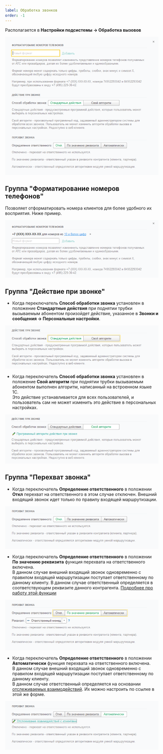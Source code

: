 ```yaml
---
label: Обработка звонков
order: -1
---
```

Располагается в **Настройки подсистемы -> Обработка вызовов**

<img src="/assets/root-guides/parametri_podsystemi_tel/obrabotka_zvonkov/obr_zv_0.png" 
    class="miko-shadow" 
/>
## Группа "Форматирование номеров телефонов"

Позволяет отформатировать номера клиентов для более удобного их восприятия.  Ниже пример.

<img src="/assets/root-guides/parametri_podsystemi_tel/obrabotka_zvonkov/obr_zv_6.png" 
    class="miko-shadow" 
/>

## Группа "Действие при звонке"

- Когда переключатель **Способ обработки звонка** установлен в положение **Стандартные действия** при поднятии трубки вызываемым абонентом произойдет действие, указанное в **Звонки и сообщения -> Персональные настройки**.

<img src="/assets/root-guides/parametri_podsystemi_tel/obrabotka_zvonkov/obr_zv_4.png" 
    class="miko-shadow" 
/> 

- Когда переключатель **Способ обработки звонка** установлен в положение **Свой алгоритм** при поднятии трубки вызываемым абонентом выполнен алгоритм, написанный на встроенном языке 1С. <br>
Это действие устанавливается для всех пользователей, и пользователь сам не может изменить это действие в персональных настройках.  

<img src="/assets/root-guides/parametri_podsystemi_tel/obrabotka_zvonkov/obr_zv_5.png" 
    class="miko-shadow" 
/> 

## Группа "Перехват звонка"

- Когда переключатель **Определение ответственного** в положении **Откл** перехват на ответственного в этом случае отключен.
Внешний входящий звонок идет только по правилу входящей маршрутизации. 

<img src="/assets/root-guides/parametri_podsystemi_tel/obrabotka_zvonkov/obr_zv_1.png" 
    class="miko-shadow" 
/> 

- Когда переключатель **Определение ответственного** в положении **По значению реквизита** функция перехвата на ответственного включена. <br>
В данном случае внешний входящий звонок одновременно с правилом входящей маршрутизации поступает ответственному по данному клиенту. В данном случае ответственный определяется в соответствующем реквизите данного контрагента. [Подробнее про работу этой функции](/user-guides/panel/call-pickup)

<img src="/assets/root-guides/parametri_podsystemi_tel/obrabotka_zvonkov/obr_zv_2.png" 
    class="miko-shadow" 
/> 

- Когда переключатель **Определение ответственного** в положении **Автоматически** функция перехвата на ответственного включена. <br>
В данном случае внешний входящий звонок одновременно с правилом входящей маршрутизации поступает ответственному по данному клиенту. <br> В данном случае ответственный определяется на основании [отслеживаемых взаимодействий](/user-guides/routing#определение-взаимодействий-на-основании-которых-будет-строиться-таблица-маршрутизации). Их можно настроить по ссылке в этой же форме.

<img src="/assets/root-guides/parametri_podsystemi_tel/obrabotka_zvonkov/obr_zv_3.png" 
    class="miko-shadow" 
/> 

